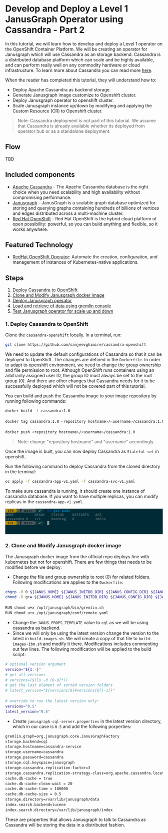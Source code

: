 # Develop and Deploy a Level 1 JanusGraph Operator using Cassandra - Part 2

In this tutorial, we will learn how to develop and deploy a Level 1 operator on the OpenShift Container Platform. We will be creating an operator for Janusgraph which will use Cassandra as an storage backend. Cassandra is a distributed database platform which can scale and be highly available, and can perform really well on any commodity hardware or cloud infrastructure. To learn more about Cassandra you can read more [here](https://casandra.apache.org).

When the reader has completed this tutorial, they will understand how to:
* Deploy Apache Cassandra as backend storage.
* Generate Janusgraph image customize to Openshift cluster.
* Deploy Janusgraph operator to openshift cluster.
* Scale Janusgraph instance up/down by modifying and applying the Custom Resource (CR) to Openshift cluster.

> Note: Cassandra deployment is not part of this tutorial. We assume that Cassandra is already available whether its deployed from operator hub or as a standalone deployment.

## Flow

TBD


## Included components

* [Apache Cassandra](https://cassandra.apache.org/) - The Apache Cassandra database is the right choice when you need scalability and high availability without compromising performance.
* [Janusgraph](https://janusgraph.org) - JanusGraph is a scalable graph database optimized for storing and querying graphs containing hundreds of billions of vertices and edges distributed across a multi-machine cluster.
* [Red Hat OpenShift](http://www.openshift.com) - Red Hat OpenShift is the hybrid cloud platform of open possibility: powerful, so you can build anything and flexible, so it works anywhere.


## Featured Technology

* [RedHat OpenShift Operator](https://www.openshift.com/learn/topics/operators): Automate the creation, configuration, and management of instances of Kubernetes-native applications.

## Steps

1. [Deploy Cassandra to OpenShift](#1-deploy-cassandra-to-openshift)
1. [Clone and Modify Janusgraph docker image](#2-clone-and-modify-janusgraph-docker-image)
1. [Deploy Janusgraph operator](#3-deploy-janusgraph-operator)
1. [Load and retrieve of data using gremlin console](#3-load-and-retrieve-of-data-using-gremlin-console)
1. [Test Janusgraph operator for scale up and down](#4-test-janusgraph-operator-for-scale-up-and-down)

### 1. Deploy Cassandra to OpenShift

Clone the `cassandra-openshift` locally. In a terminal, run:

```bash
git clone https://github.com/sanjeevghimire/cassandra-openshift
```

We need to update the default configurations of Cassandra so that it can be deployed to OpenShift. The changes are defined in the `Dockerfile`. In order to adapt to openshift environment, we need to change the group ownership and file permission to root. Although OpenShift runs containers using an arbitrarily assigned user ID, the group ID must always be set to the root group (0). And there are other changes that Cassandra needs for it to be successfully deployed which will not be covered part of this tutorial.

You can build and push the Cassandra image to your image repository by running following commands:
```bash
docker build -t cassandra:1.0

docker tag cassandra:1.0 <repository hostname>/<username>/cassandra:1.0

docker push <repository hostname>/<username>/cassandra:1.0

```

> Note: change "repository hostname" and "username" accordingly.

Once the image is built, you can now deploy Cassandra as `Stateful set` in openshift.

Run the following command to deploy Cassandra from the cloned directory in the terminal:

```bash
oc apply -f cassandra-app-v1.yaml -f cassandra-svc-v1.yaml
```

To make sure cassandra is running, it should create one instance of cassandra database. If you want to have multiple replicas, you can modify replicas in the `cassandra-app-v1.yaml`.

![Cassandra Pod](../images/cassandra-deployment.png)

### 2. Clone and Modify Janusgraph docker image

The Janusgraph docker image from the official repo deploys fine with kubernetes but not for openshift. There are few things that needs to be modified before we deploy:

* Change the file and group ownership to root (0) for related folders. Following modifications are applies to the `Dockerfile`:
```bash
chgrp -R 0 ${JANUS_HOME} ${JANUS_INITDB_DIR} ${JANUS_CONFIG_DIR} ${JANUS_DATA_DIR} && \
chmod -R g+w ${JANUS_HOME} ${JANUS_INITDB_DIR} ${JANUS_CONFIG_DIR} ${JANUS_DATA_DIR}

RUN chmod u+x /opt/janusgraph/bin/gremlin.sh
RUN chmod u+x /opt/janusgraph/conf/remote.yaml

```
* Change the `JANUS_PROPS_TEMPLATE` value to `cql` as we will be using cassandra as backend.
* Since we will only be using the latest version change the version to the latest in `build-images.sh`. We will create a copy of that file to `build-images-ibm.sh` and modify it there. Modifications includes commenting out few lines. The following modification will be applied to the build script:

```bash
# optional version argument
version="${1:-}"
# get all versions
# versions=($(ls -d [0-9]*))
# get the last element of sorted version folders
# latest_version="${versions[${#versions[@]}-1]}"

# override to run the latest version only:
versions="0.5"
latest_version="0.5"

```
* Create `janusgraph-cql-server.properties` in the latest version directory, which in our case is `0.5` and add the following porperties:

```bash
gremlin.graph=org.janusgraph.core.JanusGraphFactory
storage.backend=cql
storage.hostname=cassandra-service
storage.username=cassandra
storage.password=cassandra
storage.cql.keyspace=janusgraph
storage.cassandra.replication-factor=3
storage.cassandra.replication-strategy-class=org.apache.cassandra.locator.NetworkTopologyStrategy
cache.db-cache = true
cache.db-cache-clean-wait = 20
cache.db-cache-time = 180000
cache.db-cache-size = 0.5
storage.directory=/var/lib/janusgraph/data
index.search.backend=lucene
index.search.directory=/var/lib/janusgraph/index

```
These are properties that allows Janusgraph to talk to Cassandra as Cassandra will be storing the data in a distributed fashion.

